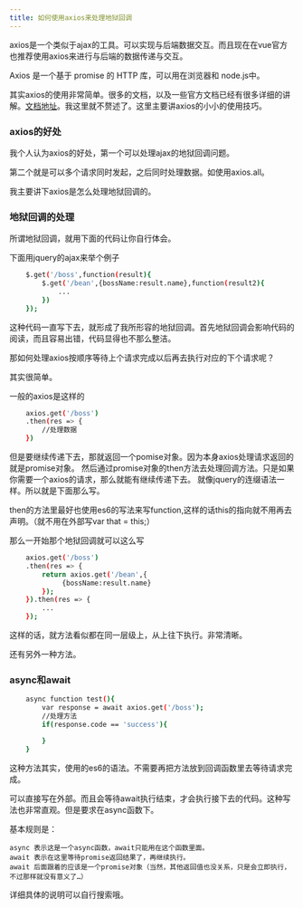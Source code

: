 ```yaml
---
title: 如何使用axios来处理地狱回调
---
```


axios是一个类似于ajax的工具。可以实现与后端数据交互。而且现在在vue官方也推荐使用axios来进行与后端的数据传递与交互。

Axios 是一个基于 promise 的 HTTP 库，可以用在浏览器和 node.js中。

其实axios的使用非常简单。很多的文档，以及一些官方文档已经有很多详细的讲解。[文档地址](https://www.npmjs.com/package/axios])。我这里就不赘述了。这里主要讲axios的小小的使用技巧。

<!-- More -->

### axios的好处

我个人认为axios的好处，第一个可以处理ajax的地狱回调问题。

第二个就是可以多个请求同时发起，之后同时处理数据。如使用axios.all。

我主要讲下axios是怎么处理地狱回调的。

### 地狱回调的处理

所谓地狱回调，就用下面的代码让你自行体会。

下面用jquery的ajax来举个例子

```bash
    $.get('/boss',function(result){
        $.get('/bean',{bossName:result.name},function(result2){
            ...
        })
    });

```

这种代码一直写下去，就形成了我所形容的地狱回调。首先地狱回调会影响代码的阅读，而且容易出错，代码显得也不那么整洁。

那如何处理axios按顺序等待上个请求完成以后再去执行对应的下个请求呢？

其实很简单。

一般的axios是这样的

```bash
    axios.get('/boss')
    .then(res => {
        //处理数据
    })
```

但是要继续传递下去，那就返回一个pomise对象。因为本身axios处理请求返回的就是promise对象。
然后通过promise对象的then方法去处理回调方法。只是如果你需要一个axios的请求，那么就能有继续传递下去。
就像jquery的连缀语法一样。所以就是下面那么写。

then的方法里最好也使用es6的写法来写function,这样的话this的指向就不用再去声明。（就不用在外部写var that = this;）


那么一开始那个地狱回调就可以这么写

```bash
    axios.get('/boss')
    .then(res => {
        return axios.get('/bean',{
             {bossName:result.name}
        });
    }).then(res => {
        ...
    });
```

这样的话，就方法看似都在同一层级上，从上往下执行。非常清晰。

还有另外一种方法。

### async和await

```bash
    async function test(){
        var response = await axios.get('/boss');
        //处理方法
        if(response.code == 'success'){

        }
    }     

```

这种方法其实，使用的es6的语法。不需要再把方法放到回调函数里去等待请求完成。

可以直接写在外部。而且会等待await执行结束，才会执行接下去的代码。这种写法也非常直观。但是要求在async函数下。

基本规则是：

    async 表示这是一个async函数，await只能用在这个函数里面。
    await 表示在这里等待promise返回结果了，再继续执行。
    await 后面跟着的应该是一个promise对象（当然，其他返回值也没关系，只是会立即执行，不过那样就没有意义了…）

详细具体的说明可以自行搜索哦。